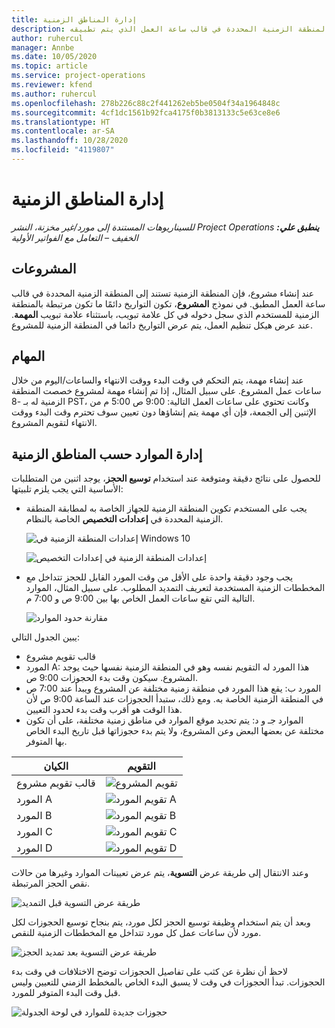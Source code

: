 ```yaml
---
title: إدارة المناطق الزمنية
description: عند إنشاء مشروع، فإن المنطقة الزمنية الخاصة به تستند إلى المنطقة الزمنية المحددة في قالب ساعة العمل الذي يتم تطبيقه.
author: ruhercul
manager: Annbe
ms.date: 10/05/2020
ms.topic: article
ms.service: project-operations
ms.reviewer: kfend
ms.author: ruhercul
ms.openlocfilehash: 278b226c88c2f441262eb5be0504f34a1964848c
ms.sourcegitcommit: 4cf1dc1561b92fca4175f0b3813133c5e63ce8e6
ms.translationtype: HT
ms.contentlocale: ar-SA
ms.lasthandoff: 10/28/2020
ms.locfileid: "4119807"
---
```

# <a name="manage-time-zones"></a>إدارة المناطق الزمنية

_**ينطبق علي:** ‏‫Project Operations للسيناريوهات المستندة إلى مورد/غير مخزنة‬، ‏‫النشر الخفيف – التعامل مع الفواتير الأولية‬_


## <a name="projects"></a>المشروعات

عند إنشاء مشروع، فإن المنطقة الزمنية تستند إلى المنطقة الزمنية المحددة في قالب ساعة العمل المطبق. في نموذج **المشروع**، تكون التواريخ دائمًا ما تكون مرتبطة بالمنطقة الزمنية للمستخدم الذي سجل دخوله في كل علامة تبويب، باستثناء علامة تبويب **المهمة**. عند عرض هيكل تنظيم العمل، يتم عرض التواريخ دائما في المنطقة الزمنية للمشروع.

## <a name="tasks"></a>المهام

عند إنشاء مهمة، يتم التحكم في وقت البدء ووقت الانتهاء والساعات/اليوم من خلال ساعات عمل المشروع. على سبيل المثال، إذا تم إنشاء مهمة لمشروع خصصت المنطقة الزمنية له بـ -8 PST، وكانت تحتوي على ساعات العمل التالية: 9:00 ص 5:00 م من الإثنين إلى الجمعة، فإن أي مهمة يتم إنشاؤها دون تعيين سوف تحترم وقت البدء ووقت الانتهاء لتقويم المشروع.

## <a name="manage-resources-with-time-zones"></a>إدارة الموارد حسب المناطق الزمنية

للحصول على نتائج دقيقة ومتوقعة عند استخدام **توسيع الحجز**، يوجد اثنين من المتطلبات الأساسية التي يجب يلزم تلبيتها:  

- يجب على المستخدم تكوين المنطقة الزمنية للجهاز الخاصة به لمطابقة المنطقة الزمنية المحددة في **إعدادات التخصيص** الخاصة بالنظام.
 
  ![إعدادات المنطقة الزمنية في Windows 10](media/reconcile-assignments-03.png)

  ![إعدادات المنطقة الزمنية في إعدادات التخصيص](media/reconcile-assignments-04.png)
 
- يجب وجود دقيقة واحدة على الأقل من وقت المورد القابل للحجز تتداخل مع المخططات الزمنية المستخدمة لتعريف التمديد المطلوب. على سبيل المثال، الموارد التالية التي تقع ساعات العمل الخاص بها بين 9:00 ص و 7:00 م. 

  ![مقارنة حدود الموارد](media/reconcile-assignments-05.png)

يبين الجدول التالي:

- قالب تقويم مشروع
- المورد A: هذا المورد له التقويم نفسه وهو في المنطقة الزمنية نفسها حيث يوجد المشروع. سيكون وقت بدء الحجوزات 9:00 ص.
- المورد ب: يقع هذا المورد في منطقة زمنية مختلفة عن المشروع ويبدأ عند 7:00 ص في المنطقة الزمنية الخاصة به. ومع ذلك، ستبدأ الحجوزات عند الساعة 9:00 ص لأن هذا الوقت هو أقرب وقت بدء لحدود التعيين.
- الموارد جـ و د: يتم تحديد موقع الموارد في مناطق زمنية مختلفة، على أن تكون مختلفة عن بعضها البعض وعن المشروع، ولا يتم بدء حجوزاتها قبل تاريخ البدء الخاص بها المتوفر.

|الكيان  |التقويم  |
|-|-|
|قالب تقويم مشروع   | ![تقويم المشروع](media/reconcile-assignments-06.png) |
|المورد A  | ![تقويم المورد A](media/reconcile-assignments-06.png) |
|المورد B  |  ![تقويم المورد B](media/reconcile-assignments-07.png) |
|المورد C  |  ![تقويم المورد C](media/reconcile-assignments-08.png) |
|المورد D  | ![تقويم المورد D](media/reconcile-assignments-09.png)  |
 
وعند الانتقال إلى طريقة عرض **التسوية**، يتم عرض تعيينات الموارد وغيرها من حالات نقص الحجز المرتبطة.

![طريقة عرض التسوية قبل التمديد](media/reconcile-assignments-10.png)

وبعد أن يتم استخدام وظيفة توسيع الحجز لكل مورد، يتم بنجاح توسيع الحجوزات لكل مورد لأن ساعات عمل كل مورد تتداخل مع المخططات الزمنية للنقص.

![طريقة عرض التسوية بعد تمديد الحجز](media/reconcile-assignments-11.png) 

لاحظ أن نظرة عن كثب على تفاصيل الحجوزات توضح الاختلافات في وقت بدء الحجوزات. تبدأ الحجوزات في وقت لا يسبق البدء الخاص بالمخطط الزمني للتعيين وليس قبل وقت البدء المتوفر للمورد.

![حجوزات جديدة للموارد في لوحة الجدولة](media/reconcile-assignments-12.png)
